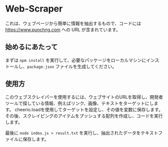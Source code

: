 # Web-Scraper

これは、ウェブページから簡単に情報を抽出するもので、コードには https://www.punchng.com への URL が含まれています。

## 始めるにあたって
まずは `npm install` を実行して、必要なパッケージをローカルマシンにインストールし、`package.json` ファイルを生成してください。

## 使用方
このウェブスクレイパーを使用するには、ウェブサイトのURLを取得し、開発者ツールで探している情報、例えばリンク、画像、テキストをターゲットにします。
cheerio.loadを使用してターゲットを設定し、その値を変数に保存します。その後、スクレイピングのアイテムをプッシュする配列を作成し、コードを実行します。

最後に `node index.js > result.txt` を実行し、抽出されたデータをテキストファイルに保存します。